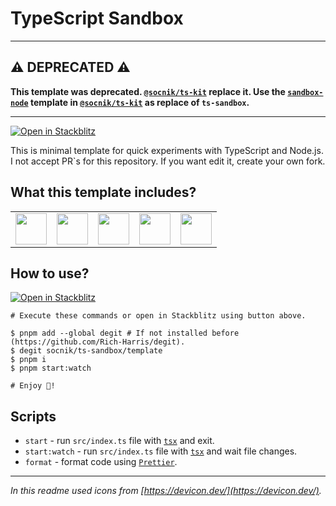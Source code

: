 # TypeScript Sandbox

---

## ⚠️ DEPRECATED ⚠️

**This template was deprecated. [`@socnik/ts-kit`](https://github.com/socnik/ts-kit) replace it. Use the [`sandbox-node`](https://github.com/socnik/ts-kit/tree/main/templates/sandbox-node) template in [`@socnik/ts-kit`](https://github.com/socnik/ts-kit) as replace of `ts-sandbox`.**

---

<!-- Source Stackblitz url: https://stackblitz.com/fork/github/socnik/ts-sandbox/tree/main/template?title=TypeScript Sandbox&file=src/index.ts&hideNavigation=true&hidedevtools=true&view=editor&startCommand=pnpm start:watch&terminalHeight=50 -->

[![Open in Stackblitz](https://developer.stackblitz.com/img/open_in_stackblitz.svg)](https://stackblitz.com/fork/github/socnik/ts-sandbox/tree/main/template?title=TypeScript%20Sandbox&file=src/index.ts&hideNavigation=true&hidedevtools=true&view=editor&startCommand=pnpm%20start:watch&terminalHeight=50)

This is minimal template for quick experiments with TypeScript and Node.js.
I not accept PR`s for this repository. If you want edit it, create your own fork.

## What this template includes?

<table>
  <tr>
    <td>
      <a href="https://code.visualstudio.com/" />
        <!-- Icon from: https://devicon.dev/ -->
        <img
          src="https://cdn.jsdelivr.net/gh/devicons/devicon@latest/icons/vscode/vscode-original.svg" style="width:50px; height: 50px;" />
      </a>
    </td>
    <td>
      <a href="https://nodejs.org">
        <!-- Icon from: https://devicon.dev/ -->
        <img
          src="https://cdn.jsdelivr.net/gh/devicons/devicon@latest/icons/nodejs/nodejs-original.svg" style="width:50px; height: 50px;" />
      </a>
    </td>
    <td>
      <a href="https://www.typescriptlang.org/">
        <!-- Icon from: https://devicon.dev/ -->
        <img
          src="https://cdn.jsdelivr.net/gh/devicons/devicon@latest/icons/typescript/typescript-original.svg"
          style="width:50px; height: 50px;" />
        </a>
    </td>
    <td>
      <a href="https://pnpm.io/">
        <!-- Icon from: https://devicon.dev/ -->
        <img
          src="https://cdn.jsdelivr.net/gh/devicons/devicon@latest/icons/pnpm/pnpm-original.svg"
          style="width:50px; height: 50px;"
        />
      </a>
    </td>
    <td>
      <a href="https://prettier.io/">
        <!-- Icon from: https://github.com/prettier/prettier-logo/blob/master/images/prettier-icon-light.svg -->
        <img
          src="https://raw.githubusercontent.com/prettier/prettier-logo/master/images/prettier-icon-light.svg"
          style="width:50px; height: 50px;" />
      </a>
    </td>
  </tr>
</table>

## How to use?

[![Open in Stackblitz](https://developer.stackblitz.com/img/open_in_stackblitz_small.svg)](https://stackblitz.com/fork/github/socnik/ts-sandbox/tree/main/template?title=TypeScript%20Sandbox&file=src/index.ts&hideNavigation=true&hidedevtools=true&view=editor&startCommand=pnpm%20start:watch&terminalHeight=50)

```shell
# Execute these commands or open in Stackblitz using button above.

$ pnpm add --global degit # If not installed before (https://github.com/Rich-Harris/degit).
$ degit socnik/ts-sandbox/template
$ pnpm i
$ pnpm start:watch

# Enjoy 🚀!
```

## Scripts

- `start` - run `src/index.ts` file with [`tsx`](https://github.com/privatenumber/tsx) and exit.
- `start:watch` - run `src/index.ts` file with [`tsx`](https://github.com/privatenumber/tsx) and wait file changes.
- `format` - format code using [`Prettier`](https://prettier.io/).

---

_In this readme used icons from [https://devicon.dev/](https://devicon.dev/)._
